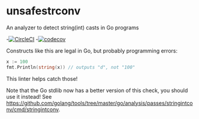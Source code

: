 # unsafestrconv
An analyzer to detect string(int) casts in Go programs

-[![CircleCI](https://circleci.com/gh/reillywatson/unsafestrconv.svg?style=svg)](https://circleci.com/gh/reillywatson/unsafestrconv)
-[![codecov](https://codecov.io/gh/reillywatson/unsafestrconv/branch/master/graph/badge.svg)](https://codecov.io/gh/reillywatson/unsafestrconv)

Constructs like this are legal in Go, but probably programming errors:

```go
x := 100
fmt.Println(string(x)) // outputs "d", not "100"
```

This linter helps catch those!

Note that the Go stdlib now has a better version of this check, you should use it instead! See https://github.com/golang/tools/tree/master/go/analysis/passes/stringintconv/cmd/stringintconv.
